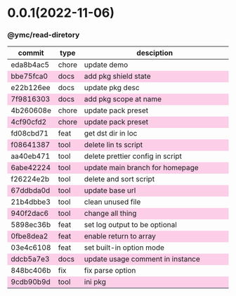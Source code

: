 <a name="0.0.1"></a>
# 0.0.1(2022-11-06)
### @ymc/read-diretory
<table><thead><tr><th>commit</th><th>type</th><th style="width:80%">desciption</th></tr></thead><tbody><tr><td><a title="chore(core): update demo&#10;&#10;update lin,tes state in readme.md&#10;update banner in dist&#10;&#10;generated by ymc@robot" hrel="https://github.com/ymc-github/js-idea/commit/4eda8b4ac5f05472ffbd031685b15861c817f1ca"> eda8b4ac5 </a></td>
<td>chore</td>
<td>update demo</td></tr>
<tr style="background-color:#fdcee8;" ><td><a title="docs(core): add pkg shield state&#10;&#10;update lin,tes state in readme.md&#10;update banner in dist&#10;&#10;generated by ymc@robot" hrel="https://github.com/ymc-github/js-idea/commit/4bbe75fca07a502f92f5fec23dd0fd1180ea87ed"> bbe75fca0 </a></td>
<td>docs</td>
<td>add pkg shield state</td></tr>
<tr><td><a title="docs(core): update pkg desc&#10;&#10;export class and instance&#10;export ChanelogFile, changelogfile&#10;&#10;generated by ymc@robot" hrel="https://github.com/ymc-github/js-idea/commit/3e22b126eecba5de7a1bdd9ef97a5d524c274ec2"> e22b126ee </a></td>
<td>docs</td>
<td>update pkg desc</td></tr>
<tr style="background-color:#fdcee8;" ><td><a title="docs(core): add pkg scope at name&#10;&#10;export setClassConstructor and alias&#10;export setClassMethod and alias&#10;export mixClass and alias&#10;export setClassMethodAlias&#10;&#10;generated by ymc@robot" hrel="https://github.com/ymc-github/js-idea/commit/17f9816303affed7df6cf9d56cf31f4ee2c7cbd5"> 7f9816303 </a></td>
<td>docs</td>
<td>add pkg scope at name</td></tr>
<tr><td><a title="chore(core): update pack preset&#10;&#10;export  kindOf, kindOfTest, typeOfTest&#10;&#10;generated by ymc@robot" hrel="https://github.com/ymc-github/js-idea/commit/f4b260608e98ee33e949034d989a60f651f78b38"> 4b260608e </a></td>
<td>chore</td>
<td>update pack preset</td></tr>
<tr style="background-color:#fdcee8;" ><td><a title="chore(core): update pack preset&#10;&#10;export JsonStream&#10;export jsonStream&#10;&#10;generated by ymc@robot" hrel="https://github.com/ymc-github/js-idea/commit/74cf90cfd2c570898425a8f29116fefee42792b4"> 4cf90cfd2 </a></td>
<td>chore</td>
<td>update pack preset</td></tr>
<tr><td><a title="feat(core): get dst dir in loc&#10;&#10;" hrel="https://github.com/ymc-github/js-idea/commit/7fd08cbd71e5c257acc606660eff12936afb6331"> fd08cbd71 </a></td>
<td>feat</td>
<td>get dst dir in loc</td></tr>
<tr style="background-color:#fdcee8;" ><td><a title="tool(core): delete lin ts script&#10;&#10;" hrel="https://github.com/ymc-github/js-idea/commit/3f08641387ecd32711c9fb5f5f05db0b8acb3b0e"> f08641387 </a></td>
<td>tool</td>
<td>delete lin ts script</td></tr>
<tr><td><a title="tool(core): delete prettier config in script&#10;&#10;" hrel="https://github.com/ymc-github/js-idea/commit/3aa40eb4715bcbdd5b209f7f4f9a82acb8218a9b"> aa40eb471 </a></td>
<td>tool</td>
<td>delete prettier config in script</td></tr>
<tr style="background-color:#fdcee8;" ><td><a title="tool(core): update main branch for homepage&#10;&#10;" hrel="https://github.com/ymc-github/js-idea/commit/96abe4222412dab55af0638b5d656dff16eaafeb"> 6abe42224 </a></td>
<td>tool</td>
<td>update main branch for homepage</td></tr>
<tr><td><a title="tool(core): delete and sort script&#10;&#10;" hrel="https://github.com/ymc-github/js-idea/commit/5f26224e2bc70af3b0764c27bff78f5e2f7279bb"> f26224e2b </a></td>
<td>tool</td>
<td>delete and sort script</td></tr>
<tr style="background-color:#fdcee8;" ><td><a title="tool(core): update base url&#10;&#10;" hrel="https://github.com/ymc-github/js-idea/commit/067ddbda0db83ad5f9ca609cc59e33b6aea4a6c0"> 67ddbda0d </a></td>
<td>tool</td>
<td>update base url</td></tr>
<tr><td><a title="tool(core): clean unused file&#10;&#10;" hrel="https://github.com/ymc-github/js-idea/commit/e21b4dbbe3059079889abb52be444ddf5c1c9e3c"> 21b4dbbe3 </a></td>
<td>tool</td>
<td>clean unused file</td></tr>
<tr style="background-color:#fdcee8;" ><td><a title="tool(core): change all thing&#10;&#10;" hrel="https://github.com/ymc-github/js-idea/commit/7940f2dac6a08297f53affb85b9eaa47fd3b55db"> 940f2dac6 </a></td>
<td>tool</td>
<td>change all thing</td></tr>
<tr><td><a title="feat(core): set log output to be optional&#10;&#10;" hrel="https://github.com/ymc-github/js-idea/commit/35898ec36bdf8856aeff9f61020a22615d4f88f1"> 5898ec36b </a></td>
<td>feat</td>
<td>set log output to be optional</td></tr>
<tr style="background-color:#fdcee8;" ><td><a title="feat(core): enable return to array&#10;&#10;" hrel="https://github.com/ymc-github/js-idea/commit/50fbe8dea27fb605c2941affbbca471b214452a1"> 0fbe8dea2 </a></td>
<td>feat</td>
<td>enable return to array</td></tr>
<tr><td><a title="feat(core): set built-in option mode&#10;&#10;" hrel="https://github.com/ymc-github/js-idea/commit/f03e4c610837416e79620d4a9cf6d45db2fed64b"> 03e4c6108 </a></td>
<td>feat</td>
<td>set built-in option mode</td></tr>
<tr style="background-color:#fdcee8;" ><td><a title="docs(core): update usage comment in instance&#10;&#10;" hrel="https://github.com/ymc-github/js-idea/commit/9ddcb5a7e3ccff90f9d465afb4507c7e2380983d"> ddcb5a7e3 </a></td>
<td>docs</td>
<td>update usage comment in instance</td></tr>
<tr><td><a title="fix(core): fix parse option&#10;&#10;" hrel="https://github.com/ymc-github/js-idea/commit/a848bc406b22be73b73e8d6f41773988b1b122ce"> 848bc406b </a></td>
<td>fix</td>
<td>fix parse option</td></tr>
<tr style="background-color:#fdcee8;" ><td><a title="tool(core): ini pkg&#10;&#10;" hrel="https://github.com/ymc-github/js-idea/commit/19cdb90b9de0c5b2e5197fcdd6eb7c79200dab05"> 9cdb90b9d </a></td>
<td>tool</td>
<td>ini pkg</td></tr></tbody></table>